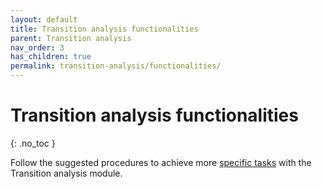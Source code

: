 ```yaml
---
layout: default
title: Transition analysis functionalities
parent: Transition analysis
nav_order: 3
has_children: true
permalink: transition-analysis/functionalities/
---
```


# Transition analysis functionalities
{: .no_toc }

Follow the suggested procedures to achieve more <u>specific tasks</u> with the Transition analysis module.